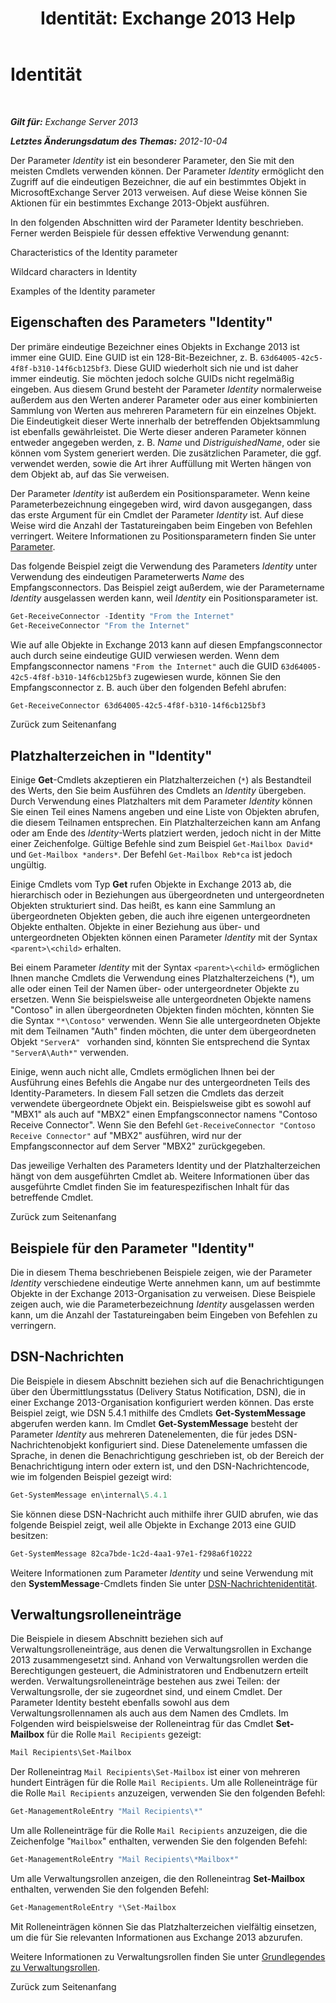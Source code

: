 ﻿---
title: 'Identität: Exchange 2013 Help'
TOCTitle: Identität
ms:assetid: e90fae91-37e7-4fdc-9170-44f0dc965c66
ms:mtpsurl: https://technet.microsoft.com/de-de/library/Bb125042(v=EXCHG.150)
ms:contentKeyID: 50476978
ms.date: 05/22/2018
mtps_version: v=EXCHG.150
ms.translationtype: MT
---

# Identität

 

_**Gilt für:** Exchange Server 2013_

_**Letztes Änderungsdatum des Themas:** 2012-10-04_

Der Parameter *Identity* ist ein besonderer Parameter, den Sie mit den meisten Cmdlets verwenden können. Der Parameter *Identity* ermöglicht den Zugriff auf die eindeutigen Bezeichner, die auf ein bestimmtes Objekt in MicrosoftExchange Server 2013 verweisen. Auf diese Weise können Sie Aktionen für ein bestimmtes Exchange 2013-Objekt ausführen.

In den folgenden Abschnitten wird der Parameter Identity beschrieben. Ferner werden Beispiele für dessen effektive Verwendung genannt:

Characteristics of the Identity parameter

Wildcard characters in Identity

Examples of the Identity parameter

## Eigenschaften des Parameters "Identity"

Der primäre eindeutige Bezeichner eines Objekts in Exchange 2013 ist immer eine GUID. Eine GUID ist ein 128-Bit-Bezeichner, z. B. `63d64005-42c5-4f8f-b310-14f6cb125bf3`. Diese GUID wiederholt sich nie und ist daher immer eindeutig. Sie möchten jedoch solche GUIDs nicht regelmäßig eingeben. Aus diesem Grund besteht der Parameter *Identity* normalerweise außerdem aus den Werten anderer Parameter oder aus einer kombinierten Sammlung von Werten aus mehreren Parametern für ein einzelnes Objekt. Die Eindeutigkeit dieser Werte innerhalb der betreffenden Objektsammlung ist ebenfalls gewährleistet. Die Werte dieser anderen Parameter können entweder angegeben werden, z. B. *Name* und *DistriguishedName*, oder sie können vom System generiert werden. Die zusätzlichen Parameter, die ggf. verwendet werden, sowie die Art ihrer Auffüllung mit Werten hängen von dem Objekt ab, auf das Sie verweisen.

Der Parameter *Identity* ist außerdem ein Positionsparameter. Wenn keine Parameterbezeichnung eingegeben wird, wird davon ausgegangen, dass das erste Argument für ein Cmdlet der Parameter *Identity* ist. Auf diese Weise wird die Anzahl der Tastatureingaben beim Eingeben von Befehlen verringert. Weitere Informationen zu Positionsparametern finden Sie unter [Parameter](https://technet.microsoft.com/de-de/library/bb124388\(v=exchg.150\)).

Das folgende Beispiel zeigt die Verwendung des Parameters *Identity* unter Verwendung des eindeutigen Parameterwerts *Name* des Empfangsconnectors. Das Beispiel zeigt außerdem, wie der Parametername *Identity* ausgelassen werden kann, weil *Identity* ein Positionsparameter ist.

```powershell
Get-ReceiveConnector -Identity "From the Internet"
Get-ReceiveConnector "From the Internet"
```

Wie auf alle Objekte in Exchange 2013 kann auf diesen Empfangsconnector auch durch seine eindeutige GUID verwiesen werden. Wenn dem Empfangsconnector namens `"From the Internet"` auch die GUID `63d64005-42c5-4f8f-b310-14f6cb125bf3` zugewiesen wurde, können Sie den Empfangsconnector z. B. auch über den folgenden Befehl abrufen:

```powershell
Get-ReceiveConnector 63d64005-42c5-4f8f-b310-14f6cb125bf3
```

Zurück zum Seitenanfang

## Platzhalterzeichen in "Identity"

Einige **Get**-Cmdlets akzeptieren ein Platzhalterzeichen (`*`) als Bestandteil des Werts, den Sie beim Ausführen des Cmdlets an *Identity* übergeben. Durch Verwendung eines Platzhalters mit dem Parameter *Identity* können Sie einen Teil eines Namens angeben und eine Liste von Objekten abrufen, die diesem Teilnamen entsprechen. Ein Platzhalterzeichen kann am Anfang oder am Ende des *Identity*-Werts platziert werden, jedoch nicht in der Mitte einer Zeichenfolge. Gültige Befehle sind zum Beispiel `Get-Mailbox David*` und `Get-Mailbox *anders*`. Der Befehl `Get-Mailbox Reb*ca` ist jedoch ungültig.

Einige Cmdlets vom Typ **Get** rufen Objekte in Exchange 2013 ab, die hierarchisch oder in Beziehungen aus übergeordneten und untergeordneten Objekten strukturiert sind. Das heißt, es kann eine Sammlung an übergeordneten Objekten geben, die auch ihre eigenen untergeordneten Objekte enthalten. Objekte in einer Beziehung aus über- und untergeordneten Objekten können einen Parameter *Identity* mit der Syntax `<parent>\<child>` erhalten.

Bei einem Parameter *Identity* mit der Syntax `<parent>\<child>` ermöglichen Ihnen manche Cmdlets die Verwendung eines Platzhalterzeichens (\*), um alle oder einen Teil der Namen über- oder untergeordneter Objekte zu ersetzen. Wenn Sie beispielsweise alle untergeordneten Objekte namens "Contoso" in allen übergeordneten Objekten finden möchten, könnten Sie die Syntax `"*\Contoso"` verwenden. Wenn Sie alle untergeordneten Objekte mit dem Teilnamen "Auth" finden möchten, die unter dem übergeordneten Objekt `"ServerA" ` vorhanden sind, könnten Sie entsprechend die Syntax `"ServerA\Auth*"` verwenden.

Einige, wenn auch nicht alle, Cmdlets ermöglichen Ihnen bei der Ausführung eines Befehls die Angabe nur des untergeordneten Teils des Identity-Parameters. In diesem Fall setzen die Cmdlets das derzeit verwendete übergeordnete Objekt ein. Beispielsweise gibt es sowohl auf "MBX1" als auch auf "MBX2" einen Empfangsconnector namens "Contoso Receive Connector". Wenn Sie den Befehl `Get-ReceiveConnector "Contoso Receive Connector"` auf "MBX2" ausführen, wird nur der Empfangsconnector auf dem Server "MBX2" zurückgegeben.

Das jeweilige Verhalten des Parameters Identity und der Platzhalterzeichen hängt von dem ausgeführten Cmdlet ab. Weitere Informationen über das ausgeführte Cmdlet finden Sie im featurespezifischen Inhalt für das betreffende Cmdlet.

Zurück zum Seitenanfang

## Beispiele für den Parameter "Identity"

Die in diesem Thema beschriebenen Beispiele zeigen, wie der Parameter *Identity* verschiedene eindeutige Werte annehmen kann, um auf bestimmte Objekte in der Exchange 2013-Organisation zu verweisen. Diese Beispiele zeigen auch, wie die Parameterbezeichnung *Identity* ausgelassen werden kann, um die Anzahl der Tastatureingaben beim Eingeben von Befehlen zu verringern.

## DSN-Nachrichten

Die Beispiele in diesem Abschnitt beziehen sich auf die Benachrichtigungen über den Übermittlungsstatus (Delivery Status Notification, DSN), die in einer Exchange 2013-Organisation konfiguriert werden können. Das erste Beispiel zeigt, wie DSN 5.4.1 mithilfe des Cmdlets **Get-SystemMessage** abgerufen werden kann. Im Cmdlet **Get-SystemMessage** besteht der Parameter *Identity* aus mehreren Datenelementen, die für jedes DSN-Nachrichtenobjekt konfiguriert sind. Diese Datenelemente umfassen die Sprache, in denen die Benachrichtigung geschrieben ist, ob der Bereich der Benachrichtigung intern oder extern ist, und den DSN-Nachrichtencode, wie im folgenden Beispiel gezeigt wird:

```powershell
Get-SystemMessage en\internal\5.4.1
```

Sie können diese DSN-Nachricht auch mithilfe ihrer GUID abrufen, wie das folgende Beispiel zeigt, weil alle Objekte in Exchange 2013 eine GUID besitzen:

```powershell
Get-SystemMessage 82ca7bde-1c2d-4aa1-97e1-f298a6f10222
```

Weitere Informationen zum Parameter *Identity* und seine Verwendung mit den **SystemMessage**-Cmdlets finden Sie unter [DSN-Nachrichtenidentität](dsn-message-identity-exchange-2013-help.md).

## Verwaltungsrolleneinträge

Die Beispiele in diesem Abschnitt beziehen sich auf Verwaltungsrolleneinträge, aus denen die Verwaltungsrollen in Exchange 2013 zusammengesetzt sind. Anhand von Verwaltungsrollen werden die Berechtigungen gesteuert, die Administratoren und Endbenutzern erteilt werden. Verwaltungsrolleneinträge bestehen aus zwei Teilen: der Verwaltungsrolle, der sie zugeordnet sind, und einem Cmdlet. Der Parameter Identity besteht ebenfalls sowohl aus dem Verwaltungsrollennamen als auch aus dem Namen des Cmdlets. Im Folgenden wird beispielsweise der Rolleneintrag für das Cmdlet **Set-Mailbox** für die Rolle `Mail Recipients` gezeigt:

```powershell
Mail Recipients\Set-Mailbox
```

Der Rolleneintrag `Mail Recipients\Set-Mailbox` ist einer von mehreren hundert Einträgen für die Rolle `Mail Recipients`. Um alle Rolleneinträge für die Rolle `Mail Recipients` anzuzeigen, verwenden Sie den folgenden Befehl:

```powershell
Get-ManagementRoleEntry "Mail Recipients\*"
```

Um alle Rolleneinträge für die Rolle `Mail Recipients` anzuzeigen, die die Zeichenfolge "`Mailbox`" enthalten, verwenden Sie den folgenden Befehl:

```powershell
Get-ManagementRoleEntry "Mail Recipients\*Mailbox*"
```

Um alle Verwaltungsrollen anzeigen, die den Rolleneintrag **Set-Mailbox** enthalten, verwenden Sie den folgenden Befehl:

```powershell
Get-ManagementRoleEntry *\Set-Mailbox
```

Mit Rolleneinträgen können Sie das Platzhalterzeichen vielfältig einsetzen, um die für Sie relevanten Informationen aus Exchange 2013 abzurufen.

Weitere Informationen zu Verwaltungsrollen finden Sie unter [Grundlegendes zu Verwaltungsrollen](understanding-management-roles-exchange-2013-help.md).

Zurück zum Seitenanfang